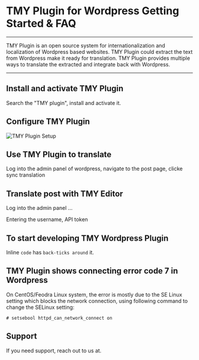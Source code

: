 # TMY Plugin for Wordpress Getting Started & FAQ

----

TMY Plugin is an open source system for internationalization and localization of Wordpress based websites. TMY Plugin could extract the text from Wordpress make it ready for translation. TMY Plugin provides multiple ways to translate the extracted and integrate back with Wordpress.


----

## Install and activate TMY Plugin 

Search the "TMY plugin", install and activate it.

## Configure TMY Plugin

![TMY Plugin Setup](https://github.com/tmysoft/tmy-wordpress/tmy-setup.png "TMY Plugin Setup")

## Use TMY Plugin to translate 

Log into the admin panel of wordpress, navigate to the post page, clicke sync translation

## Translate post with TMY Editor

Log into the admin panel ...

Entering the username, API token


## To start developing TMY Wordpress Plugin
Inline `code` has `back-ticks around` it.

## TMY Plugin shows connecting error code 7 in Wordpress

On CentOS/Feodra Linux system, the error is mostly due to the SE Linux setting which blocks the network connection, using following command to change the SELinux setting:

```
# setsebool httpd_can_network_connect on
```


## Support

If you need support, reach out to us at. 
